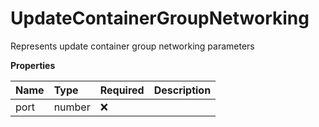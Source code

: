 # UpdateContainerGroupNetworking

Represents update container group networking parameters

**Properties**

| Name | Type   | Required | Description |
| :--- | :----- | :------- | :---------- |
| port | number | ❌       |             |
